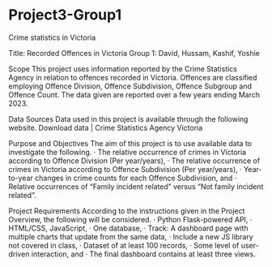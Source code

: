 # **Project3-Group1**
Crime statistics in Victoria

Title: Recorded Offences in Victoria Group 1: David, Hussam, Kashif, Yoshie

Scope This project uses information reported by the Crime Statistics Agency in relation to offences recorded in Victoria. Offences are classified employing Offence Division, Offence Subdivision, Offence Subgroup and Offence Count. The data given are reported over a few years ending March 2023.

Data Sources Data used in this project is available through the following website. Download data | Crime Statistics Agency Victoria

Purpose and Objectives The aim of this project is to use available data to investigate the following. · The relative occurrence of crimes in Victoria according to Offence Division (Per year/years), · The relative occurrence of crimes in Victoria according to Offence Subdivision (Per year/years), · Year-to-year changes in crime counts for each Offence Subdivision, and · Relative occurrences of “Family incident related” versus “Not family incident related”.

Project Requirements According to the instructions given in the Project Overview, the following will be considered. · Python Flask-powered API, · HTML/CSS, JavaScript, · One database, · Track: A dashboard page with multiple charts that update from the same data, · Include a new JS library not covered in class, · Dataset of at least 100 records, · Some level of user-driven interaction, and · The final dashboard contains at least three views.
